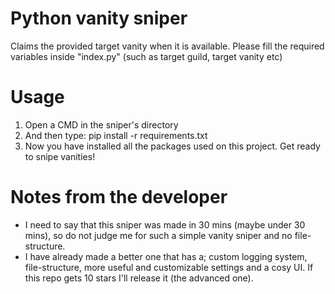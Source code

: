# Python vanity sniper
Claims the provided target vanity when it is available. Please fill the required variables inside "index.py" (such as target guild, target vanity etc)
# Usage
1. Open a CMD in the sniper's directory
2. And then type: pip install -r requirements.txt
3. Now you have installed all the packages used on this project. Get ready to snipe vanities!
# Notes from the developer
- I need to say that this sniper was made in 30 mins (maybe under 30 mins), so do not judge me for such a simple vanity sniper and no file-structure.
- I have already made a better one that has a; custom logging system, file-structure, more useful and customizable settings and a cosy UI. If this repo gets 10 stars I'll release it (the advanced one).
